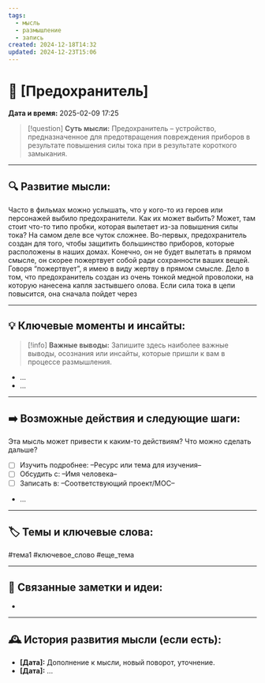 ```yaml
---
tags:
  - мысль
  - размышление
  - запись
created: 2024-12-18T14:32
updated: 2024-12-23T15:06
---
```


# 💭  [Предохранитель]

**Дата и время:** 2025-02-09 17:25

> [!question] **Суть мысли:**
> Предохранитель – устройство, предназначенное для предотвращения повреждения приборов в результате повышения силы тока при в результате короткого замыкания.

---

## 🔍 Развитие мысли:

Часто в фильмах можно услышать, что у кого-то из героев или персонажей выбило предохранители. Как их может выбить? Может, там стоит что-то типо пробки, которая вылетает из-за повышения силы тока?
На самом деле все чуток сложнее. Во-первых, предохранитель создан для того, чтобы защитить большинство приборов, которые расположены в наших домах. Конечно, он не будет вылетать в прямом смысле, он скорее пожертвует собой ради сохранности ваших вещей. Говоря “пожертвует”, я имею в виду жертву в прямом смысле. Дело в том, что предохранитель создан из очень тонкой медной проволоки, на которую нанесена капля застывшего олова. Если сила тока в цепи повысится, она сначала пойдет через 

---

## 💡 Ключевые моменты и инсайты:

> [!info] **Важные выводы:**
> Запишите здесь наиболее важные выводы, осознания или инсайты, которые пришли к вам в процессе размышления.

- ...
- ...

---

## ➡️ Возможные действия и следующие шаги:

Эта мысль может привести к каким-то действиям? Что можно сделать дальше?

- [ ] Изучить подробнее: –Ресурс или тема для изучения–
- [ ] Обсудить с: –Имя человека–
- [ ] Записать в: –Соответствующий проект/MOC–
- ...

---

## 🏷️ Темы и ключевые слова:

#тема1 #ключевое_слово #еще_тема

---

## 🔄 Связанные заметки и идеи:

- 

---

## 🕰️ История развития мысли (если есть):

* **[Дата]:**  Дополнение к мысли, новый поворот, уточнение.
* **[Дата]:**  ...